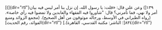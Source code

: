 [(]{dir="rtl"}١٣٩[) وعن علي قال: «قلت: يا رسول الله، إن نزل بنا أمر ليس
فيه بيان أمر ولا نهي، فما تأمرني؟ قال: \"شاوروا فيه الفقهاء والعابدين
ولا تمضوا فيه رأي خاصة». (رواه الطبراني في الأوسط، ورجاله موثوقون من أهل
الصحيح). (مجمع الزوائد ومنبع الفوائد، رقم الحديث]{dir="rtl"} ٨٣٤[؛
الناشر: مكتبة القدسي، القاهرة).]{dir="rtl"}
